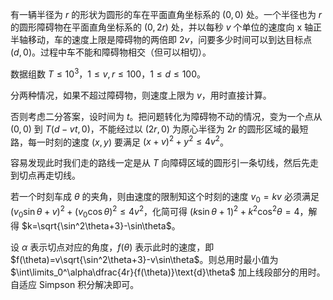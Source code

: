 <!-- statement.start -->

有一辆半径为 $r$ 的形状为圆形的车在平面直角坐标系的 $(0,0)$ 处。一个半径也为 $r$ 的圆形障碍物在平面直角坐标系的 $(0,2r)$ 处，并以每秒 $v$ 个单位的速度向 x 轴正半轴移动，车的速度上限是障碍物的两倍即 $2v$，问要多少时间可以到达目标点 $(d,0)$。过程中车不能和障碍物相交（但可以相切）。

数据组数 $T\leq 10^3$，$1\leq v,r\leq 100$，$1\leq d\leq 100$。

<!-- statement.end -->

分两种情况，如果不超过障碍物，则速度上限为 $v$，用时直接计算。

否则考虑二分答案，设时间为 $t$。把问题转化为障碍物不动的情况，变为一个点从 $(0,0)$ 到 $T(d-vt,0)$，不能经过以 $(2r,0)$ 为原心半径为 $2r$ 的圆形区域的最短路，每一时刻的速度 $(x,y)$ 要满足 $(x+v)^2+y^2\leq 4v^2$。

容易发现此时我们走的路线一定是从 $T$ 向障碍区域的圆形引一条切线，然后先走到切点再走切线。

若一个时刻车成 $\theta$ 的夹角，则由速度的限制知这个时刻的速度 $v_0=kv$ 必须满足 $(v_0\sin\theta+v)^2+(v_0\cos\theta)^2\leq 4v^2$，化简可得 $(k\sin\theta+1)^2+k^2\cos^2\theta=4$，解得 $k=\sqrt{\sin^2\theta+3}-\sin\theta$。

设 $\alpha$ 表示切点对应的角度，$f(\theta)$ 表示此时的速度，即 $f(\theta)=v\sqrt{\sin^2\theta+3}-v\sin\theta$。则总用时最小值为 $\int\limits_0^\alpha\dfrac{4r}{f(\theta)}\text{d}\theta$ 加上线段部分的用时。自适应 Simpson 积分解决即可。
